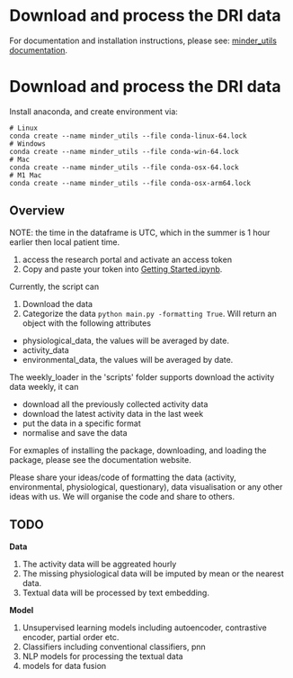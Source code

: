 # Download and process the DRI data

For documentation and installation instructions, please see: [minder_utils documentation](https://minder-utils.github.io).


# Download and process the DRI data

Install anaconda, and create environment via:
```
# Linux
conda create --name minder_utils --file conda-linux-64.lock
# Windows
conda create --name minder_utils --file conda-win-64.lock
# Mac
conda create --name minder_utils --file conda-osx-64.lock
# M1 Mac
conda create --name minder_utils --file conda-osx-arm64.lock
```
 
## Overview
NOTE: the time in the dataframe is UTC, which in the summer is 1 hour earlier then local patient time.
 1. access the research portal and activate an access token
 2. Copy and paste your token into [Getting Started.ipynb](./Getting%20Started.ipynb).

Currently, the script can
 1. Download the data
 2. Categorize the data ```python main.py -formatting True```. Will return an object with the following attributes
  - physiological_data, the values will be averaged by date.
  - activity_data
  - environmental_data, the values will be averaged by date.

The weekly_loader in the 'scripts' folder supports download the activity data weekly, it can
 - download all the previously collected activity data
 - download the latest activity data in the last week
 - put the data in a specific format
 - normalise and save the data

For exmaples of installing the package, downloading, and loading the package, please see the documentation website.

Please share your ideas/code of formatting the data (activity, environmental, physiological, questionary), data visualisation or any other ideas with us. We will organise the code and share to others.

## TODO

**Data**
1. The activity data will be aggreated hourly
2. The missing physiological data will be imputed by mean or the nearest data.
3. Textual data will be processed by text embedding.

**Model**
1. Unsupervised learning models including autoencoder, contrastive encoder, partial order etc.
2. Classifiers including conventional classifiers, pnn
3. NLP models for processing the textual data
4. models for data fusion
